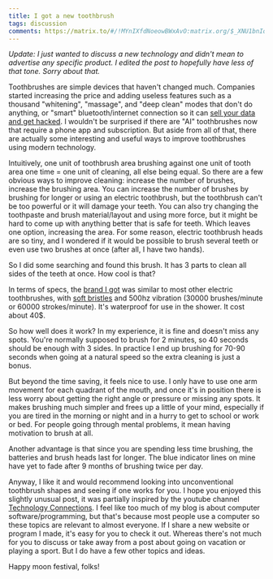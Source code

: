 ```yaml
---
title: I got a new toothbrush
tags: discussion
comments: https://matrix.to/#/!MYnIXfdNoeowBWxAvO:matrix.org/$_XNU1bnIq6H74w_S79y-Al51H5h2mb8OajaTXnFNBZk?via=matrix.org
---
```


*Update: I just wanted to discuss a new technology and didn't mean to advertise any specific product. I edited the post to hopefully have less of that tone. Sorry about that.*

Toothbrushes are simple devices that haven't changed much. Companies started increasing the price and adding useless features such as a thousand "whitening", "massage", and "deep clean" modes that don't do anything, or "smart" bluetooth/internet connection so it can [sell your data and get hacked](https://piped.stellar.afs.ovh/watch?v=L6vLvpsrAqs). I wouldn't be surprised if there are "AI" toothbrushes now that require a phone app and subscription. But aside from all of that, there are actually some interesting and useful ways to improve toothbrushes using modern technology.

Intuitively, one unit of toothbrush area brushing against one unit of tooth area one time = one unit of cleaning, all else being equal. So there are a few obvious ways to improve cleaning: increase the number of brushes, increase the brushing area. You can increase the number of brushes by brushing for longer or using an electric toothbrush, but the toothbrush can't be too powerful or it will damage your teeth. You can also try changing the toothpaste and brush material/layout and using more force, but it might be hard to come up with anything better that is safe for teeth. Which leaves one option, increasing the area. For some reason, electric toothbrush heads are so tiny, and I wondered if it would be possible to brush several teeth or even use two brushes at once (after all, I have two hands).

So I did some searching and found this brush. It has 3 parts to clean all sides of the teeth at once. How cool is that?

In terms of specs, the [brand I got](https://www.amazon.com/Triple-Bristle-Sonic-Blue-Brush/dp/B09PQP4DSX) was similar to most other electric toothbrushes, with [soft bristles](https://www.ada.org/resources/ada-library/oral-health-topics/toothbrushes/) and 500hz vibration (30000 brushes/minute or 60000 strokes/minute). It's waterproof for use in the shower. It cost about 40$.

So how well does it work? In my experience, it is fine and doesn't miss any spots. You're normally supposed to brush for 2 minutes, so 40 seconds should be enough with 3 sides. In practice I end up brushing for 70-90 seconds when going at a natural speed so the extra cleaning is just a bonus.

But beyond the time saving, it feels nice to use. I only have to use one arm movement for each quadrant of the mouth, and once it's in position there is less worry about getting the right angle or pressure or missing any spots. It makes brushing much simpler and frees up a little of your mind, especially if you are tired in the morning or night and in a hurry to get to school or work or bed. For people going through mental problems, it mean having motivation to brush at all.

Another advantage is that since you are spending less time brushing, the batteries and brush heads last for longer. The blue indicator lines on mine have yet to fade after 9 months of brushing twice per day.

Anyway, I like it and would recommend looking into unconventional toothbrush shapes and seeing if one works for you. I hope you enjoyed this slightly unusual post, it was partially inspired by the youtube channel [Technology Connections](https://www.youtube.com/channel/UCy0tKL1T7wFoYcxCe0xjN6Q). I feel like too much of my blog is about computer software/programming, but that's because most people use a computer so these topics are relevant to almost everyone. If I share a new website or program I made, it's easy for you to check it out. Whereas there's not much for you to discuss or take away from a post about going on vacation or playing a sport. But I do have a few other topics and ideas.

Happy moon festival, folks!